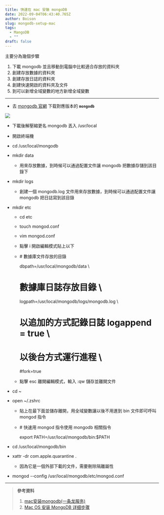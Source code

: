 ```yaml
---
title: 快速在 mac 安裝 mongoDB
date: 2022-09-04T06:43:40.765Z
author: Boison
slug: mongodb-setup-mac
tags:
  - MangoDB
  - ""
draft: false
---
```

主要分為幾個步驟

1. 下載 mongodb 並且移動到電腦中比較適合存放的資料夾
2. 創建存放數據的資料夾
3. 創建存放日誌的資料夾
4. 創建快速開啟的資料夾及文件
5. 到可以新增全域變數的地方新增全域變數

- - -

* 去 [mongodb 官網](https://link.juejin.cn/?target=https%3A%2F%2Fwww.mongodb.com%2Ftry%2Fdownload "https\://www.mongodb.com/try/download") 下载對應版本的 **`mongodb`**

![](https://media.heptabase.com/v1/images/fc9c5ccc-1901-4cb2-bb69-b6fcd717ac4f/7d69f250-09bb-467e-9366-a18a01cfd0a2/Screen%20Shot%202022-09-04%20at%202.27.47%20PM.png)

* 下載後解壓縮更名 mongodb 丟入 /usr/local
* 開啟終端機
* cd /usr/local/mongodb
* mkdir data 

  * 用來存放數據，到時候可以通過配置文件讓 mongodb 把數據存儲到該目錄下
* mkdir logs 

  * 創建一個 mongodb.log 文件用來存放數據，到時候可以通過配置文件讓 mongodb 把日誌寫到該目錄
* mkdir etc 

  * cd etc
  * touch mongod.conf
  * vim mongod.conf
  * 點擊 i 開啟編輯模式貼上以下
  * \# 數據庫文件存放的目錄 

    dbpath=/usr/local/mongodb/data \
    # 數據庫日誌存放目錄 \
    logpath=/usr/local/mongodb/logs/mongodb.log \
    # 以追加的方式記錄日誌 logappend = true \
    # 以後台方式運行進程 \
    #fork=true
  * 點擊 esc 離開編輯模式，輸入 :qw 儲存並離開文件
* cd ~
* open ~/.zshrc

  * 貼上在最下面並儲存離開，用全域變數讓以後不用進到 bin 文件即可呼叫 mongod 指令
  * \# 快速用 mongod 指令使用 mongodb 相關指令

    export PATH=/usr/local/mongodb/bin:$PATH
* cd /usr/local/mongodb/bin
* xattr -dr com.apple.quarantine .

  * 因為它是一個外部下載的文件，需要刪除隔離屬性
* mongod \-\-config /usr/local/mongodb/etc/mongod.conf

- - -

> **參考資料**
>
> 1. [mac安装mongodb(一条龙服务)](https://juejin.cn/post/7068132825773375501)
> 2. [Mac OS 安装 MongoDB 详细步骤](https://juejin.cn/post/7052585815037673479)